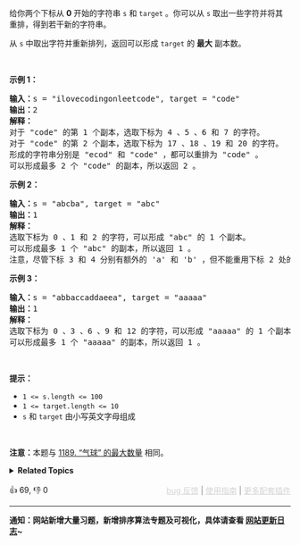 <p>给你两个下标从 <strong>0</strong> 开始的字符串 <code>s</code> 和 <code>target</code> 。你可以从 <code>s</code> 取出一些字符并将其重排，得到若干新的字符串。</p>

<p>从 <code>s</code> 中取出字符并重新排列，返回可以形成 <code>target</code> 的 <strong>最大</strong> 副本数。</p>

<p>&nbsp;</p>

<p><strong>示例 1：</strong></p>

<pre>
<strong>输入：</strong>s = "ilovecodingonleetcode", target = "code"
<strong>输出：</strong>2
<strong>解释：</strong>
对于 "code" 的第 1 个副本，选取下标为 4 、5 、6 和 7 的字符。
对于 "code" 的第 2 个副本，选取下标为 17 、18 、19 和 20 的字符。
形成的字符串分别是 "ecod" 和 "code" ，都可以重排为 "code" 。
可以形成最多 2 个 "code" 的副本，所以返回 2 。
</pre>

<p><strong>示例 2：</strong></p>

<pre>
<strong>输入：</strong>s = "abcba", target = "abc"
<strong>输出：</strong>1
<strong>解释：</strong>
选取下标为 0 、1 和 2 的字符，可以形成 "abc" 的 1 个副本。 
可以形成最多 1 个 "abc" 的副本，所以返回 1 。
注意，尽管下标 3 和 4 分别有额外的 'a' 和 'b' ，但不能重用下标 2 处的 'c' ，所以无法形成 "abc" 的第 2 个副本。
</pre>

<p><strong>示例 3：</strong></p>

<pre>
<strong>输入：</strong>s = "abbaccaddaeea", target = "aaaaa"
<strong>输出：</strong>1
<strong>解释：</strong>
选取下标为 0 、3 、6 、9 和 12 的字符，可以形成 "aaaaa" 的 1 个副本。
可以形成最多 1 个 "aaaaa" 的副本，所以返回 1 。
</pre>

<p>&nbsp;</p>

<p><strong>提示：</strong></p>

<ul> 
 <li><code>1 &lt;= s.length &lt;= 100</code></li> 
 <li><code>1 &lt;= target.length &lt;= 10</code></li> 
 <li><code>s</code> 和 <code>target</code> 由小写英文字母组成</li> 
</ul>

<p>&nbsp;</p>

<p><strong>注意：</strong>本题与&nbsp;<a href="https://leetcode.cn/problems/maximum-number-of-balloons/">1189. “气球” 的最大数量</a> 相同。</p>

<details><summary><strong>Related Topics</strong></summary>哈希表 | 字符串 | 计数</details><br>

<div>👍 69, 👎 0<span style='float: right;'><span style='color: gray;'><a href='https://github.com/labuladong/fucking-algorithm/issues' target='_blank' style='color: lightgray;text-decoration: underline;'>bug 反馈</a> | <a href='https://labuladong.online/algo/fname.html?fname=jb插件简介' target='_blank' style='color: lightgray;text-decoration: underline;'>使用指南</a> | <a href='https://labuladong.online/algo/' target='_blank' style='color: lightgray;text-decoration: underline;'>更多配套插件</a></span></span></div>

<div id="labuladong"><hr>

**通知：网站新增大量习题，新增排序算法专题及可视化，具体请查看 [网站更新日志](https://labuladong.online/algo/changelog/website/)~**

</div>

